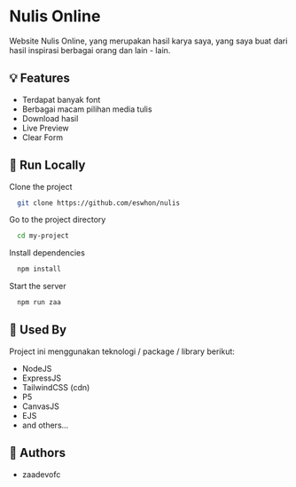 
# Nulis Online

Website Nulis Online, yang merupakan hasil karya saya, yang saya buat dari hasil inspirasi berbagai orang dan lain - lain. 


## 💡 Features

- Terdapat banyak font
- Berbagai macam pilihan media tulis
- Download hasil
- Live Preview
- Clear Form


## 🎨 Run Locally

Clone the project

```bash
  git clone https://github.com/eswhon/nulis
```

Go to the project directory

```bash
  cd my-project
```

Install dependencies

```bash
  npm install
```

Start the server

```bash
  npm run zaa
```


## 🎯 Used By

Project ini menggunakan teknologi / package / library berikut:

- NodeJS
- ExpressJS
- TailwindCSS (cdn)
- P5
- CanvasJS
- EJS
- and others... 


## 🎩 Authors

- zaadevofc

